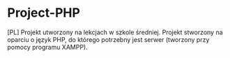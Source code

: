 # Project-PHP
[PL] Projekt utworzony na lekcjach w szkole średniej. Projekt stworzony na oparciu o język PHP, do którego potrzebny jest serwer (tworzony przy pomocy programu XAMPP).

